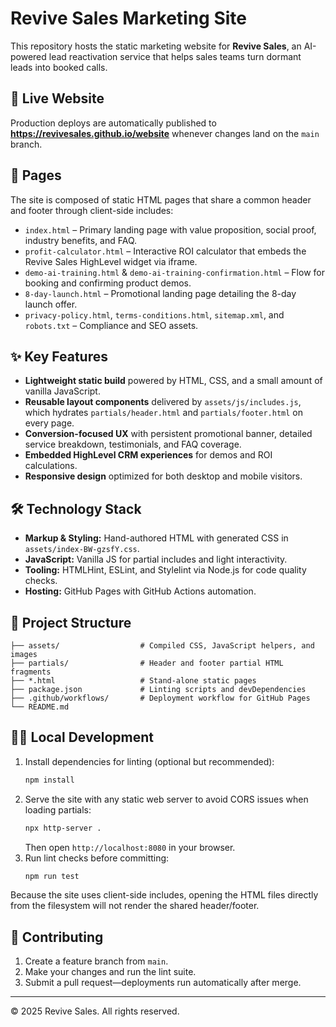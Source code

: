 # Revive Sales Marketing Site

This repository hosts the static marketing website for **Revive Sales**, an AI-powered lead reactivation service that helps sales teams turn dormant leads into booked calls.

## 🚀 Live Website

Production deploys are automatically published to **https://revivesales.github.io/website** whenever changes land on the `main` branch.

## 📄 Pages

The site is composed of static HTML pages that share a common header and footer through client-side includes:

- `index.html` – Primary landing page with value proposition, social proof, industry benefits, and FAQ.
- `profit-calculator.html` – Interactive ROI calculator that embeds the Revive Sales HighLevel widget via iframe.
- `demo-ai-training.html` & `demo-ai-training-confirmation.html` – Flow for booking and confirming product demos.
- `8-day-launch.html` – Promotional landing page detailing the 8-day launch offer.
- `privacy-policy.html`, `terms-conditions.html`, `sitemap.xml`, and `robots.txt` – Compliance and SEO assets.

## ✨ Key Features

- **Lightweight static build** powered by HTML, CSS, and a small amount of vanilla JavaScript.
- **Reusable layout components** delivered by `assets/js/includes.js`, which hydrates `partials/header.html` and `partials/footer.html` on every page.
- **Conversion-focused UX** with persistent promotional banner, detailed service breakdown, testimonials, and FAQ coverage.
- **Embedded HighLevel CRM experiences** for demos and ROI calculations.
- **Responsive design** optimized for both desktop and mobile visitors.

## 🛠️ Technology Stack

- **Markup & Styling:** Hand-authored HTML with generated CSS in `assets/index-BW-gzsfY.css`.
- **JavaScript:** Vanilla JS for partial includes and light interactivity.
- **Tooling:** HTMLHint, ESLint, and Stylelint via Node.js for code quality checks.
- **Hosting:** GitHub Pages with GitHub Actions automation.

## 📁 Project Structure

```
├── assets/                  # Compiled CSS, JavaScript helpers, and images
├── partials/                # Header and footer partial HTML fragments
├── *.html                   # Stand-alone static pages
├── package.json             # Linting scripts and devDependencies
├── .github/workflows/       # Deployment workflow for GitHub Pages
└── README.md
```

## 🧑‍💻 Local Development

1. Install dependencies for linting (optional but recommended):
   ```bash
   npm install
   ```
2. Serve the site with any static web server to avoid CORS issues when loading partials:
   ```bash
   npx http-server .
   ```
   Then open `http://localhost:8080` in your browser.
3. Run lint checks before committing:
   ```bash
   npm run test
   ```

Because the site uses client-side includes, opening the HTML files directly from the filesystem will not render the shared header/footer.

## 🤝 Contributing

1. Create a feature branch from `main`.
2. Make your changes and run the lint suite.
3. Submit a pull request—deployments run automatically after merge.

---

© 2025 Revive Sales. All rights reserved.
